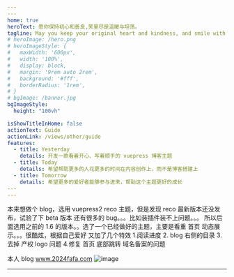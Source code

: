 ```yaml
---
​---
home: true
heroText: 愿你保持初心和善良,笑里尽是温暖与坦荡。
tagline: May you keep your original heart and kindness, and smile with warmth and magnanimity.
# heroImage: /hero.png
# heroImageStyle: {
#   maxWidth: '600px',
#   width: '100%',
#   display: block,
#   margin: '9rem auto 2rem',
#   background: '#fff',
#   borderRadius: '1rem',
# }
# bgImage: /banner.jpg
bgImageStyle:
  height: "100vh"

isShowTitleInHome: false
actionText: Guide
actionLink: /views/other/guide
features:
  - title: Yesterday
    details: 开发一款看着开心、写着顺手的 vuepress 博客主题
  - title: Today
    details: 希望帮助更多的人花更多的时间在内容创作上，而不是博客搭建上
  - title: Tomorrow
    details: 希望更多的爱好者能够参与进来，帮助这个主题更好的成长
​---
---
```


本来想做个 blog，选用 vuepress2 reco 主题，但是发现 reco 最新版本还没发布，试验了下 beta 版本 还有很多的 bug。。。比如装插件装不上问题。。。
所以后面选用之前的 1.6 的版本。。选了一个已经做好的主题，主要是看重 首页 动态展示。。。很酷炫，根据自己爱好 又加了几个特效 1.阅读进度 2. blog 右侧的目录 3.去掉 产权 logo 问题 4.修复 首页 底部跳转 域名备案的问题

本人 blog www.2024fafa.com
![image]("https://2024fafa.oss-cn-hangzhou.aliyuncs.com/%E5%BE%AE%E4%BF%A1%E6%88%AA%E5%9B%BE_20240216201128.png")

---
